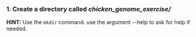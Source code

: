 ### 1. Create a directory called *chicken_genome_exercise/* 
  
  **HINT:** Use the ```mkdir``` command. use the argument --help to ask for help if needed. 
